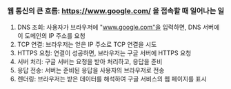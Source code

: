 ### 웹 통신의 큰 흐름: https://www.google.com/ 을 접속할 때 일어나는 일

1. DNS 조회: 사용자가 브라우저에 "www.google.com"을 입력하면, DNS 서버에 이 도메인의 IP 주소를 요청
2. TCP 연결: 브라우저는 얻은 IP 주소로 TCP 연결을 시도
3. HTTPS 요청: 연결이 성공하면, 브라우저는 구글 서버에 HTTPS 요청
4. 서버 처리: 구글 서버는 요청을 받아 처리하고, 응답을 준비
5. 응답 전송: 서버는 준비된 응답을 사용자의 브라우저로 전송
6. 렌더링: 브라우저는 받은 데이터를 해석하여 구글 서비스의 웹 페이지를 표시
